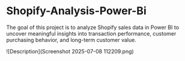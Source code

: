 # Shopify-Analysis-Power-Bi
The goal of this project is to analyze Shopify sales data in Power BI to uncover meaningful insights into transaction performance, customer purchasing behavior, and long-term customer value.

![Description](Screenshot 2025-07-08 112209.png)


